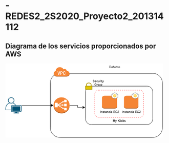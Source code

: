# -REDES2_2S2020_Proyecto2_201314112
## Diagrama de los servicios proporcionados por AWS
![Alt text](./frontend/diagrama.png?raw=true "Load Balancing") 